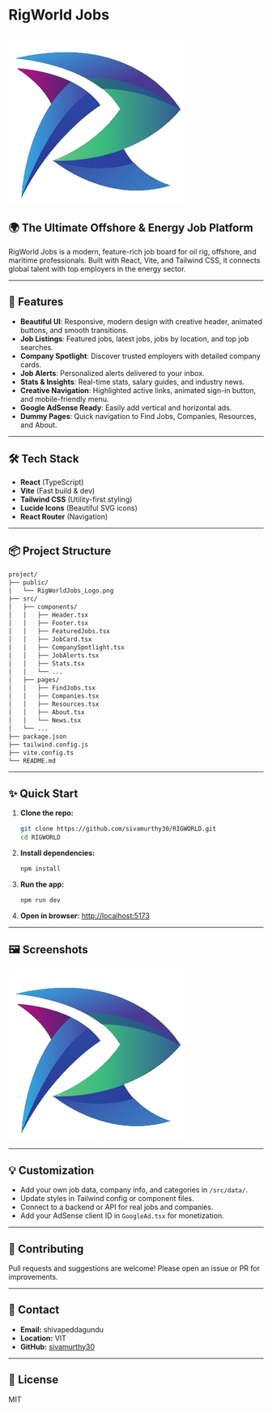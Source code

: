 # RigWorld Jobs

![RigWorld Jobs Logo](public/RigWorldJobs_Logo.png)

## 🌍 The Ultimate Offshore & Energy Job Platform

RigWorld Jobs is a modern, feature-rich job board for oil rig, offshore, and maritime professionals. Built with React, Vite, and Tailwind CSS, it connects global talent with top employers in the energy sector.

---

## 🚀 Features

- **Beautiful UI**: Responsive, modern design with creative header, animated buttons, and smooth transitions.
- **Job Listings**: Featured jobs, latest jobs, jobs by location, and top job searches.
- **Company Spotlight**: Discover trusted employers with detailed company cards.
- **Job Alerts**: Personalized alerts delivered to your inbox.
- **Stats & Insights**: Real-time stats, salary guides, and industry news.
- **Creative Navigation**: Highlighted active links, animated sign-in button, and mobile-friendly menu.
- **Google AdSense Ready**: Easily add vertical and horizontal ads.
- **Dummy Pages**: Quick navigation to Find Jobs, Companies, Resources, and About.

---

## 🛠️ Tech Stack

- **React** (TypeScript)
- **Vite** (Fast build & dev)
- **Tailwind CSS** (Utility-first styling)
- **Lucide Icons** (Beautiful SVG icons)
- **React Router** (Navigation)

---

## 📦 Project Structure

```
project/
├── public/
│   └── RigWorldJobs_Logo.png
├── src/
│   ├── components/
│   │   ├── Header.tsx
│   │   ├── Footer.tsx
│   │   ├── FeaturedJobs.tsx
│   │   ├── JobCard.tsx
│   │   ├── CompanySpotlight.tsx
│   │   ├── JobAlerts.tsx
│   │   ├── Stats.tsx
│   │   └── ...
│   ├── pages/
│   │   ├── FindJobs.tsx
│   │   ├── Companies.tsx
│   │   ├── Resources.tsx
│   │   ├── About.tsx
│   │   └── News.tsx
│   └── ...
├── package.json
├── tailwind.config.js
├── vite.config.ts
└── README.md
```

---

## ✨ Quick Start

1. **Clone the repo:**
   ```sh
   git clone https://github.com/sivamurthy30/RIGWORLD.git
   cd RIGWORLD
   ```
2. **Install dependencies:**
   ```sh
   npm install
   ```
3. **Run the app:**
   ```sh
   npm run dev
   ```
4. **Open in browser:**
   [http://localhost:5173](http://localhost:5173)

---

## 🖼️ Screenshots

![Featured Jobs](public/RigWorldJobs_Logo.png)

---

## 💡 Customization
- Add your own job data, company info, and categories in `/src/data/`.
- Update styles in Tailwind config or component files.
- Connect to a backend or API for real jobs and companies.
- Add your AdSense client ID in `GoogleAd.tsx` for monetization.

---

## 🤝 Contributing

Pull requests and suggestions are welcome! Please open an issue or PR for improvements.

---

## 📧 Contact

- **Email:** shivapeddagundu
- **Location:** VIT
- **GitHub:** [sivamurthy30](https://github.com/sivamurthy30)

---

## 📝 License

MIT
